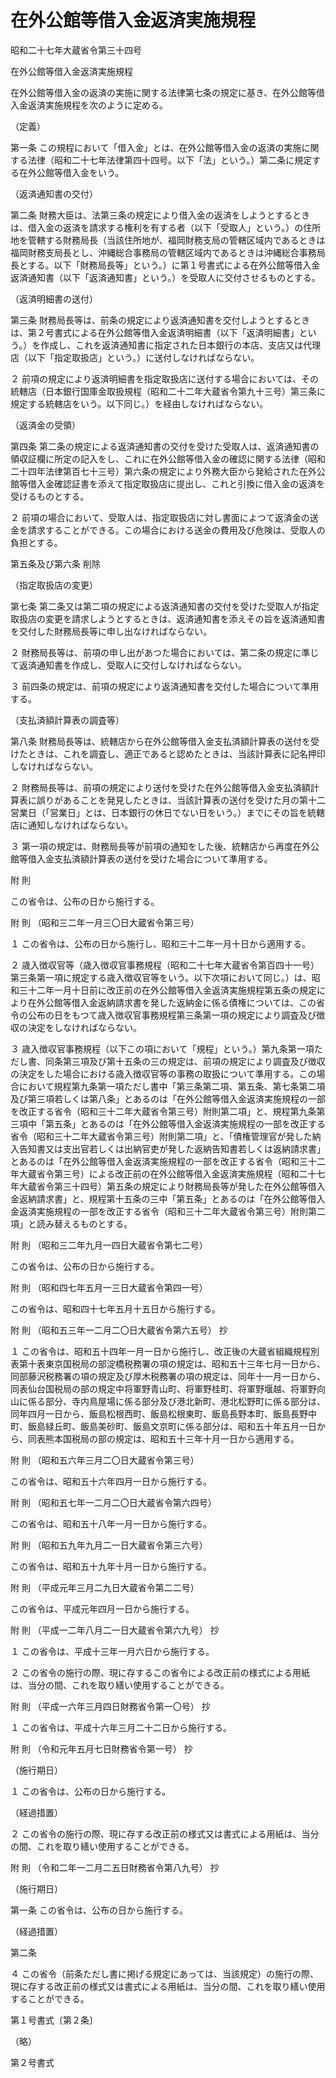 # 在外公館等借入金返済実施規程

昭和二十七年大蔵省令第三十四号

在外公館等借入金返済実施規程

在外公館等借入金の返済の実施に関する法律第七条の規定に基き、在外公館等借入金返済実施規程を次のように定める。

（定義）

第一条 この規程において「借入金」とは、在外公館等借入金の返済の実施に関する法律（昭和二十七年法律第四十四号。以下「法」という。）第二条に規定する在外公館等借入金をいう。

（返済通知書の交付）

第二条 財務大臣は、法第三条の規定により借入金の返済をしようとするときは、借入金の返済を請求する権利を有する者（以下「受取人」という。）の住所地を管轄する財務局長（当該住所地が、福岡財務支局の管轄区域内であるときは福岡財務支局長とし、沖縄総合事務局の管轄区域内であるときは沖縄総合事務局長とする。以下「財務局長等」という。）に第１号書式による在外公館等借入金返済通知書（以下「返済通知書」という。）を受取人に交付させるものとする。

（返済明細書の送付）

第三条 財務局長等は、前条の規定により返済通知書を交付しようとするときは、第２号書式による在外公館等借入金返済明細書（以下「返済明細書」という。）を作成し、これを返済通知書に指定された日本銀行の本店、支店又は代理店（以下「指定取扱店」という。）に送付しなければならない。

２ 前項の規定により返済明細書を指定取扱店に送付する場合においては、その統轄店（日本銀行国庫金取扱規程（昭和二十二年大蔵省令第九十三号）第三条に規定する統轄店をいう。以下同じ。）を経由しなければならない。

（返済金の受領）

第四条 第二条の規定による返済通知書の交付を受けた受取人は、返済通知書の領収証欄に所定の記入をし、これに在外公館等借入金の確認に関する法律（昭和二十四年法律第百七十三号）第六条の規定により外務大臣から発給された在外公館等借入金確認証書を添えて指定取扱店に提出し、これと引換に借入金の返済を受けるものとする。

２ 前項の場合において、受取人は、指定取扱店に対し書面によつて返済金の送金を請求することができる。この場合における送金の費用及び危険は、受取人の負担とする。

第五条及び第六条 削除

（指定取扱店の変更）

第七条 第二条又は第二項の規定による返済通知書の交付を受けた受取人が指定取扱店の変更を請求しようとするときは、返済通知書を添えその旨を返済通知書を交付した財務局長等に申し出なければならない。

２ 財務局長等は、前項の申し出があつた場合においては、第二条の規定に準じて返済通知書を作成し、受取人に交付しなければならない。

３ 前四条の規定は、前項の規定により返済通知書を交付した場合について準用する。

（支払済額計算表の調査等）

第八条 財務局長等は、統轄店から在外公館等借入金支払済額計算表の送付を受けたときは、これを調査し、適正であると認めたときは、当該計算表に記名押印しなければならない。

２ 財務局長等は、前項の規定により送付を受けた在外公館等借入金支払済額計算表に誤りがあることを発見したときは、当該計算表の送付を受けた月の第十二営業日（「営業日」とは、日本銀行の休日でない日をいう。）までにその旨を統轄店に通知しなければならない。

３ 第一項の規定は、財務局長等が前項の通知をした後、統轄店から再度在外公館等借入金支払済額計算表の送付を受けた場合について準用する。

附 則

この省令は、公布の日から施行する。

附 則 （昭和三二年一月三〇日大蔵省令第三号）

１ この省令は、公布の日から施行し、昭和三十二年一月十日から適用する。

２ 歳入徴収官等（歳入徴収官事務規程（昭和二十七年大蔵省令第百四十一号）第三条第一項に規定する歳入徴収官等をいう。以下次項において同じ。）は、昭和三十二年一月十日前に改正前の在外公館等借入金返済実施規程第五条の規定により在外公館等借入金返納請求書を発した返納金に係る債権については、この省令の公布の日をもつて歳入徴収官事務規程第三条第一項の規定により調査及び徴収の決定をしなければならない。

３ 歳入徴収官事務規程（以下この項において「規程」という。）第九条第一項ただし書、同条第三項及び第十五条の三の規定は、前項の規定により調査及び徴収の決定をした場合における歳入徴収官等の事務の取扱について準用する。この場合において規程第九条第一項ただし書中「第三条第二項、第五条、第七条第二項及び第三項若しくは第八条」とあるのは「在外公館等借入金返済実施規程の一部を改正する省令（昭和三十二年大蔵省令第三号）附則第二項」と、規程第九条第三項中「第五条」とあるのは「在外公館等借入金返済実施規程の一部を改正する省令（昭和三十二年大蔵省令第三号）附則第二項」と、「債権管理官が発した納入告知書又は支出官若しくは出納官吏が発した返納告知書若しくは返納請求書」とあるのは「在外公館等借入金返済実施規程の一部を改正する省令（昭和三十二年大蔵省令第三号）による改正前の在外公館等借入金返済実施規程（昭和二十七年大蔵省令第三十四号）第五条の規定により財務局長等が発した在外公館等借入金返納請求書」と、規程第十五条の三中「第五条」とあるのは「在外公館等借入金返済実施規程の一部を改正する省令（昭和三十二年大蔵省令第三号）附則第二項」と読み替えるものとする。

附 則 （昭和三二年九月一四日大蔵省令第七二号）

この省令は、公布の日から施行する。

附 則 （昭和四七年五月一三日大蔵省令第四一号）

この省令は、昭和四十七年五月十五日から施行する。

附 則 （昭和五三年一二月二〇日大蔵省令第六五号） 抄

１ この省令は、昭和五十四年一月一日から施行し、改正後の大蔵省組織規程別表第十表東京国税局の部淀橋税務署の項の規定は、昭和五十三年七月一日から、同部藤沢税務署の項の規定及び厚木税務署の項の規定は、同年十一月一日から、同表仙台国税局の部の規定中将軍野青山町、将軍野桂町、将軍野堰越、将軍野向山に係る部分、寺内鳥屋場に係る部分及び港北新町、港北松野町に係る部分は、同年四月一日から、飯島松根西町、飯島松根東町、飯島長野本町、飯島長野中町、飯島緑丘町、飯島美砂町、飯島文京町に係る部分は、昭和五十年五月一日から、同表熊本国税局の部の規定は、昭和五十三年十月一日から適用する。

附 則 （昭和五六年三月二〇日大蔵省令第三号）

この省令は、昭和五十六年四月一日から施行する。

附 則 （昭和五七年一二月二〇日大蔵省令第六四号）

この省令は、昭和五十八年一月一日から施行する。

附 則 （昭和五九年九月二一日大蔵省令第三六号）

この省令は、昭和五十九年十月一日から施行する。

附 則 （平成元年三月二九日大蔵省令第二二号）

この省令は、平成元年四月一日から施行する。

附 則 （平成一二年八月二一日大蔵省令第六九号） 抄

１ この省令は、平成十三年一月六日から施行する。

２ この省令の施行の際、現に存するこの省令による改正前の様式による用紙は、当分の間、これを取り繕い使用することができる。

附 則 （平成一六年三月四日財務省令第一〇号） 抄

１ この省令は、平成十六年三月二十二日から施行する。

附 則 （令和元年五月七日財務省令第一号） 抄

（施行期日）

１ この省令は、公布の日から施行する。

（経過措置）

２ この省令の施行の際、現に存する改正前の様式又は書式による用紙は、当分の間、これを取り繕い使用することができる。

附 則 （令和二年一二月二五日財務省令第八九号） 抄

（施行期日）

第一条 この省令は、公布の日から施行する。

（経過措置）

第二条

４ この省令（前条ただし書に掲げる規定にあっては、当該規定）の施行の際、現に存する改正前の様式又は書式による用紙は、当分の間、これを取り繕い使用することができる。

第１号書式〔第２条〕

（略）

第２号書式

[](/./pict/S27F03401000034_2103081603_002.pdf)
